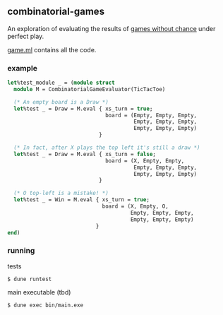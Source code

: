 ## combinatorial-games

An exploration of evaluating the results of [games without chance](https://en.wikipedia.org/wiki/Combinatorial_game_theory) under perfect play.

[game.ml](/lib/game.ml) contains all the code.

### example

```ocaml
let%test_module _ = (module struct
  module M = CombinatorialGameEvaluator(TicTacToe)

  (* An empty board is a Draw *)
  let%test _ = Draw = M.eval { xs_turn = true;
                               board = (Empty, Empty, Empty,
                                        Empty, Empty, Empty,
                                        Empty, Empty, Empty)
                             }

  (* In fact, after X plays the top left it's still a draw *)
  let%test _ = Draw = M.eval { xs_turn = false;
                               board = (X, Empty, Empty,
                                        Empty, Empty, Empty,
                                        Empty, Empty, Empty)
                             }

  (* O top-left is a mistake! *)
  let%test _ = Win = M.eval { xs_turn = true;
                              board = (X, Empty, O,
                                       Empty, Empty, Empty,
                                       Empty, Empty, Empty)
                            }
end)
```

### running

tests

```
$ dune runtest
```

main executable (tbd)

```
$ dune exec bin/main.exe
```

